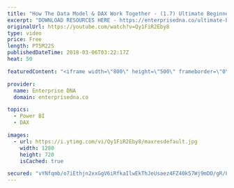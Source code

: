 ```yaml
---
title: "How The Data Model & DAX Work Together - (1.7) Ultimate Beginners Guide to DAX 2019"
excerpt: "DOWNLOAD RESOURCES HERE - https://enterprisedna.co/ultimate-beginners-guide-to-dax-resource-downloads/ START FROM THE BEGINNING - https://www.youtube.com/playlist?list=PL1myWUzvmmDGmLfty3BDluz8nzme1dZxg  Follow along to the beginners guide DAX tutorials by using the demo data available for download."
originalUrl: https://youtube.com/watch?v=Qy1FiR2Eby8
type: video
price: Free
length: PT5M22S
publishedDateTime: 2018-03-06T03:22:17Z
heat: 50

featuredContent: "<iframe width=\"800\" height=\"500\" frameborder=\"0\" src=\"https://www.youtube.com/embed/Qy1FiR2Eby8\" allow=\"accelerometer; autoplay; encrypted-media; gyroscope; picture-in-picture\" allowfullscreen></iframe>"

provider:
  name: Enterprise DNA
  domain: enterprisedna.co

topics:
  - Power BI
  - DAX

images:
  - url: https://i.ytimg.com/vi/Qy1FiR2Eby8/maxresdefault.jpg
    width: 1280
    height: 720
    isCached: true

secured: "vYNfqmb/o7iEthjn2xxGgV6iRfkaIlwEkThJeUsaez4FZ40k57Wj9mDO/gR/8qj6ds4vqSPiyg4wtiwn4pTRWvDVDn3cnl5elAl7MRyDwbif5c6gUdbI1ct+wjEaObcjJiH9dt3Yoadj/UldRwncglbUm8B/W2fzJVL7t6iagblMEe+y4Nlt2BMxVGO+natS8qV7IOeIbe/PF8CjdF/v/8j7CO9QsCyksC/HG88OEhdAAKUzXc/dv4uYDPzFc8HWFf7NUHwGayU7h4TrfjUp5AQLKdG/z/Zcvh3ErCG99DyHbm2pQkTg2+tQICA+w/KP2sZ7201jBUu4FXYET90wzM67ZSczA/9sUMZg1/CYM5/vF48wq+uAHctltfwh5yoo9ptdsfCEM28cHsy8f+YI6Fqa2qtZGrKtxvrmfi6LNNQ=;utPavRWa8NpuhkfkVHUazw=="
---
```


